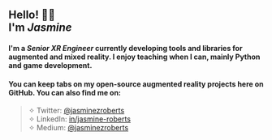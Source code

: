 ## Hello! 👋🏾 <br>I'm *Jasmine*

#### I'm a *Senior XR Engineer* currently developing tools and libraries for augmented and mixed reality. I enjoy teaching when I can, mainly Python and game development.  

#### You can keep tabs on my open-source augmented reality projects here on GitHub. You can also find me on:  

> ✧ Twitter: [@jasminezroberts](https://www.twitter.com/jasminezroberts)<br/>
> ✧ LinkedIn: [in/jasmine-roberts](https://www.linkedin.com/in/jasmine-roberts)<br/>
> ✧ Medium: [@jasminezroberts](https://www.medium.com/@jasminezroberts)


